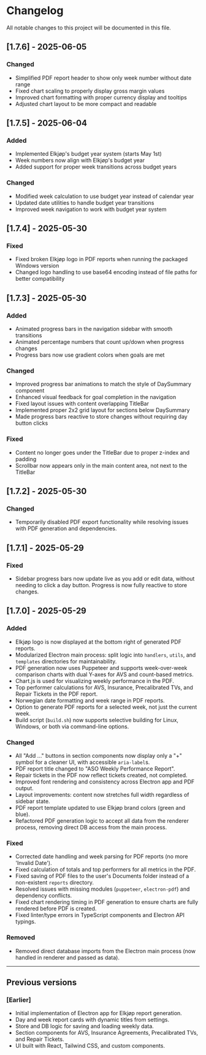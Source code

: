 # Changelog

All notable changes to this project will be documented in this file.

## [1.7.6] - 2025-06-05

### Changed
- Simplified PDF report header to show only week number without date range
- Fixed chart scaling to properly display gross margin values
- Improved chart formatting with proper currency display and tooltips
- Adjusted chart layout to be more compact and readable

## [1.7.5] - 2025-06-04

### Added
- Implemented Elkjøp's budget year system (starts May 1st)
- Week numbers now align with Elkjøp's budget year
- Added support for proper week transitions across budget years

### Changed
- Modified week calculation to use budget year instead of calendar year
- Updated date utilities to handle budget year transitions
- Improved week navigation to work with budget year system

## [1.7.4] - 2025-05-30

### Fixed
- Fixed broken Elkjøp logo in PDF reports when running the packaged Windows version
- Changed logo handling to use base64 encoding instead of file paths for better compatibility

## [1.7.3] - 2025-05-30

### Added
- Animated progress bars in the navigation sidebar with smooth transitions
- Animated percentage numbers that count up/down when progress changes
- Progress bars now use gradient colors when goals are met

### Changed
- Improved progress bar animations to match the style of DaySummary component
- Enhanced visual feedback for goal completion in the navigation
- Fixed layout issues with content overlapping TitleBar
- Implemented proper 2x2 grid layout for sections below DaySummary
- Made progress bars reactive to store changes without requiring day button clicks

### Fixed
- Content no longer goes under the TitleBar due to proper z-index and padding
- Scrollbar now appears only in the main content area, not next to the TitleBar

## [1.7.2] - 2025-05-30

### Changed
- Temporarily disabled PDF export functionality while resolving issues with PDF generation and dependencies.

## [1.7.1] - 2025-05-29

### Fixed
- Sidebar progress bars now update live as you add or edit data, without needing to click a day button. Progress is now fully reactive to store changes.

## [1.7.0] - 2025-05-29

### Added
- Elkjøp logo is now displayed at the bottom right of generated PDF reports.
- Modularized Electron main process: split logic into `handlers`, `utils`, and `templates` directories for maintainability.
- PDF generation now uses Puppeteer and supports week-over-week comparison charts with dual Y-axes for AVS and count-based metrics.
- Chart.js is used for visualizing weekly performance in the PDF.
- Top performer calculations for AVS, Insurance, Precalibrated TVs, and Repair Tickets in the PDF report.
- Norwegian date formatting and week range in PDF reports.
- Option to generate PDF reports for a selected week, not just the current week.
- Build script (`build.sh`) now supports selective building for Linux, Windows, or both via command-line options.

### Changed
- All "Add ..." buttons in section components now display only a "+" symbol for a cleaner UI, with accessible `aria-label`s.
- PDF report title changed to "ASO Weekly Performance Report".
- Repair tickets in the PDF now reflect tickets created, not completed.
- Improved font rendering and consistency across Electron app and PDF output.
- Layout improvements: content now stretches full width regardless of sidebar state.
- PDF report template updated to use Elkjøp brand colors (green and blue).
- Refactored PDF generation logic to accept all data from the renderer process, removing direct DB access from the main process.

### Fixed
- Corrected date handling and week parsing for PDF reports (no more 'Invalid Date').
- Fixed calculation of totals and top performers for all metrics in the PDF.
- Fixed saving of PDF files to the user's Documents folder instead of a non-existent `reports` directory.
- Resolved issues with missing modules (`puppeteer`, `electron-pdf`) and dependency conflicts.
- Fixed chart rendering timing in PDF generation to ensure charts are fully rendered before PDF is created.
- Fixed linter/type errors in TypeScript components and Electron API typings.

### Removed
- Removed direct database imports from the Electron main process (now handled in renderer and passed as data).

---

## Previous versions

### [Earlier]
- Initial implementation of Electron app for Elkjøp report generation.
- Day and week report cards with dynamic titles from settings.
- Store and DB logic for saving and loading weekly data.
- Section components for AVS, Insurance Agreements, Precalibrated TVs, and Repair Tickets.
- UI built with React, Tailwind CSS, and custom components. 